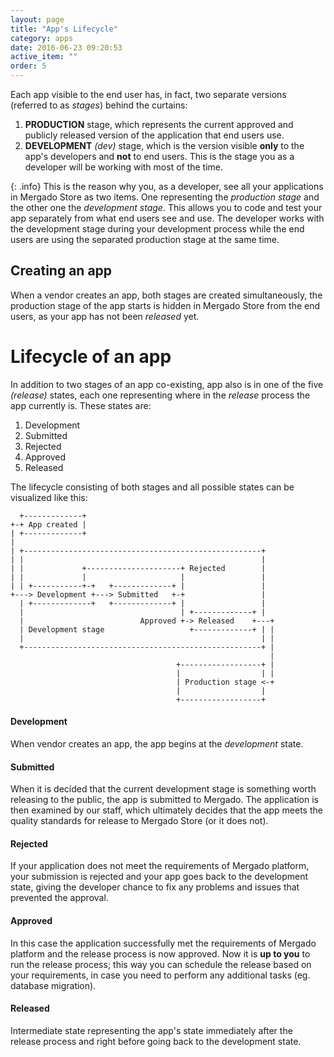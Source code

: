 ```yaml
---
layout: page
title: "App's Lifecycle"
category: apps
date: 2016-06-23 09:20:53
active_item: ""
order: 5
---
```


Each app visible to the end user has, in fact, two separate versions (referred to as *stages*) behind the curtains:

1. **PRODUCTION** stage, which represents the current approved and publicly released version of the application that end users use.
2. **DEVELOPMENT** *(dev)* stage, which is the version visible **only** to the app's developers and **not** to end users. This is the stage you as a developer will be working with most of the time.

{: .info}
This is the reason why you, as a developer, see all your applications in Mergado Store as two items. One representing the *production stage* and the other one the *development stage*. This allows you to code and test your app separately from what end users see and use. The developer works with the development stage during your development process while the end users are using the separated production stage at the same time.

## Creating an app
When a vendor creates an app, both stages are created simultaneously, the production stage of the app starts is hidden in Mergado Store from the end users, as your app has not been *released* yet.

# Lifecycle of an app

In addition to two stages of an app co-existing, app also is in one of the five *(release)* states, each one representing where in the *release* process the app currently is. These states are:

1. Development
2. Submitted
3. Rejected
4. Approved
5. Released

The lifecycle consisting of both stages and all possible states can be visualized like this:

```
  +-------------+
+-+ App created |
| +-------------+
|
| +-----------------------------------------------------+
| |                                                     |
| |             +---------------------+ Rejected        |
| |             |                     |                 |
| | +-----------+-+   +-------------+ |                 |
+---> Development +---> Submitted   +-+                 |
  | +-------------+   +-------------+ |                 |
  |                                   | +-------------+ |
  |                          Approved +-> Released    +---+
  | Development stage                   +-------------+ | |
  |                                                     | |
  +-----------------------------------------------------+ |
                                                          |
                                     +------------------+ |
                                     |                  | |
                                     | Production stage <-+
                                     |                  |
                                     +------------------+
```

#### Development
When vendor creates an app, the app begins at the *development* state.

#### Submitted
When it is decided that the current development stage is something worth releasing to the public, the app is submitted to Mergado. The application is then examined by our staff, which ultimately decides that the app meets the quality standards for release to Mergado Store (or it does not).

#### Rejected
If your application does not meet the requirements of Mergado platform, your submission is rejected and your app goes back to the development state, giving the developer chance to fix any problems and issues that prevented the approval.

#### Approved
In this case the application successfully met the requirements of Mergado platform and the release process is now approved. Now it is **up to you** to run the release process; this way you can schedule the release based on your requirements, in case you need to perform any additional tasks (eg. database migration).

#### Released
Intermediate state representing the app's state immediately after the release process and right before going back to the development state.

